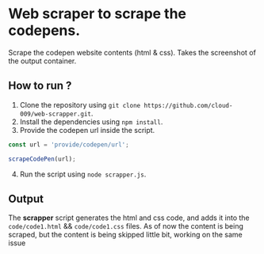 # Web scraper to scrape the codepens.
Scrape the codepen website contents (html & css).
Takes the screenshot of the output container.

## How to run ?
1. Clone the repository using `git clone https://github.com/cloud-009/web-scrapper.git`.
2. Install the dependencies using `npm install`.
3. Provide the codepen url inside the script.

```javascript
const url = 'provide/codepen/url';

scrapeCodePen(url);
```

4. Run the script using `node scrapper.js`.

## Output
The **scrapper** script generates the html and css code, and adds it into the `code/code1.html` && `code/code1.css` files.
As of now the content is being scraped, but the content is being skipped little bit, working on the same issue
